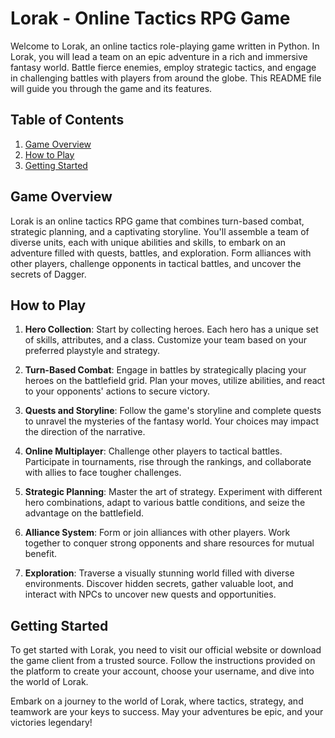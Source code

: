 # Lorak - Online Tactics RPG Game

[//]: # (![Game Logo]&#40;lorak_logo.png&#41;)

Welcome to Lorak, an online tactics role-playing game written in Python. In Lorak, you will lead a team on an
epic adventure in a rich and immersive fantasy world. Battle fierce enemies, employ strategic tactics, and engage in
challenging battles with players from around the globe. This README file will guide you through the game and its
features.

## Table of Contents

1. [Game Overview](#game-overview)
2. [How to Play](#how-to-play)
3. [Getting Started](#getting-started)

## Game Overview

Lorak is an online tactics RPG game that combines turn-based combat, strategic planning, and a captivating storyline.
You'll assemble a team of diverse units, each with unique abilities and skills, to embark on an adventure filled with
quests, battles, and exploration. Form alliances with other players, challenge opponents in tactical battles, and
uncover the secrets of Dagger.

## How to Play

1. **Hero Collection**: Start by collecting heroes. Each hero has a unique set of skills, attributes, and a class.
   Customize your team based on your preferred playstyle and strategy.

2. **Turn-Based Combat**: Engage in battles by strategically placing your heroes on the battlefield grid. Plan your
   moves, utilize abilities, and react to your opponents' actions to secure victory.

3. **Quests and Storyline**: Follow the game's storyline and complete quests to unravel the mysteries of the fantasy
   world. Your choices may impact the direction of the narrative.

4. **Online Multiplayer**: Challenge other players to tactical battles. Participate in tournaments, rise through the
   rankings, and collaborate with allies to face tougher challenges.

5. **Strategic Planning**: Master the art of strategy. Experiment with different hero combinations, adapt to various
   battle conditions, and seize the advantage on the battlefield.

6. **Alliance System**: Form or join alliances with other players. Work together to conquer strong opponents and share
   resources for mutual benefit.

7. **Exploration**: Traverse a visually stunning world filled with diverse environments. Discover hidden secrets, gather
   valuable loot, and interact with NPCs to uncover new quests and opportunities.

## Getting Started

To get started with Lorak, you need to visit our official website or download the game client from a trusted source.
Follow the instructions provided on the platform to create your account, choose your username, and dive into the world
of Lorak.

Embark on a journey to the world of Lorak, where tactics, strategy, and teamwork are your keys to success. May your
adventures be epic, and your victories legendary!